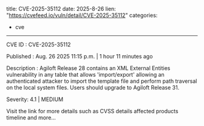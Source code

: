  
title: CVE-2025-35112
date: 2025-8-26
lien: "https://cvefeed.io/vuln/detail/CVE-2025-35112"
categories:
  - cve
---

CVE ID : CVE-2025-35112

Published :  Aug. 26
2025
11:15 p.m. | 1 hour
11 minutes ago

Description : Agiloft Release 28 contains an XML External Entities vulnerability in any table that allows 'import/export'
allowing an authenticated attacker to import the template file and perform path traversal on the local system files. Users should upgrade to Agiloft Release 31.

Severity: 4.1 | MEDIUM

Visit the link for more details
such as CVSS details
affected products
timeline
and more...
